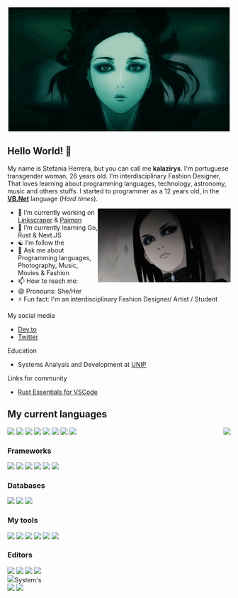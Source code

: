 <div align="center">
  <img src="ezgif.com-optimize.gif">
</div>

## Hello World! 👋

My name is Stefanía Herrera, but you can call me **kalazirys**. I'm portuguese transgender woman, 26 years old. I'm interdisciplinary Fashion Designer, That loves learning about programming languages, technology, astronomy, music and others stuffs. I started to programmer as a 12 years old, in the [**VB.Net**](https://en.wikipedia.org/wiki/Visual_Basic_(.NET)) language (*Hard times*).

<img align="right" src="re-l-ergo-proxy.gif" width="300" heigh  t="276"/>

- 🔭 I’m currently working on [Linkscraper](https://github.com/Kremilly/linkscraper) & [Paimon](https://github.com/Kremilly/Paimon)
- 🌱 I’m currently learning Go, Rust & Next.JS
- ☯️ I’m follow the 
- 💬 Ask me about Programming languages, Photography, Music, Movies & Fashion
- 📫 How to reach me: 
- 😄 Pronouns: She/Her
- ⚡ Fun fact: I'm an interdisciplinary Fashion Designer/ Artist / Student

My social media

* [Dev.to](https://dev.to/kalazirys)
* [Twitter](https://twitter.com/kalazirys)

Education
* Systems Analysis and Development at [UNIP](http://www.unip.br/ead/)

Links for community
* [Rust Essentials for VSCode](https://github.com/kremilly/rust-vscode-extensions)

## My current languages

<img align="right" src="https://github-readme-stats.vercel.app/api/top-langs/?username=kremilly&layout=donut&theme=transparent&hide_border=true&hide=css" />

<div align="left";>
  <a href="https://php.net"><img src="https://cdn.jsdelivr.net/gh/devicons/devicon/icons/php/php-plain.svg" width="36" /></a>
  <a href="https://developer.mozilla.org/en-US/docs/Web/JavaScript"><img src="https://cdn.jsdelivr.net/gh/devicons/devicon/icons/javascript/javascript-original.svg" width="36" /></a>
  <a href="https://www.python.org"><img src="https://cdn.jsdelivr.net/gh/devicons/devicon/icons/python/python-original.svg" width="36" /></a>
  <a href="https://learn.microsoft.com/pt-br/dotnet/csharp"><img src="https://cdn.jsdelivr.net/gh/devicons/devicon/icons/csharp/csharp-original.svg" width="36" /></a>
  <a href="https://go.dev"><img src="https://cdn.jsdelivr.net/gh/devicons/devicon/icons/go/go-original-wordmark.svg" width="36" /></a>
  <a href="https://rust-lang.com"><img src="https://cdn.jsdelivr.net/gh/devicons/devicon/icons/rust/rust-plain.svg" width="36" /><a>
  <a href="https://www.ruby-lang.org/en"><img src="https://cdn.jsdelivr.net/gh/devicons/devicon/icons/ruby/ruby-original.svg" width="36" /></a>
  <a href="https://sass-lang.com"><img src="https://cdn.jsdelivr.net/gh/devicons/devicon/icons/sass/sass-original.svg" width="36" /></a>
</div>

### Frameworks

<div align="left";>
  <a href="https://laravel.com"><img src="https://cdn.jsdelivr.net/gh/devicons/devicon/icons/laravel/laravel-plain.svg" width="36" /></a>
  <a href="https://rubyonrails.org"><img src="https://cdn.jsdelivr.net/gh/devicons/devicon/icons/rails/rails-original-wordmark.svg" width="36" /></a>
  <a href="https://www.electronjs.org"><img src="https://cdn.jsdelivr.net/gh/devicons/devicon/icons/electron/electron-original.svg" width="36" /></a>
  <a href="https://vuejs.org" target="_balnk"><img src="https://cdn.jsdelivr.net/gh/devicons/devicon/icons/vuejs/vuejs-original.svg" width="36" /></a>
  <a href="https://tailwindcss.com"><img src="https://cdn.jsdelivr.net/gh/devicons/devicon/icons/tailwindcss/tailwindcss-plain.svg" width="36" /></a>
  <a href="https://getbootstrap.com"><img src="https://cdn.jsdelivr.net/gh/devicons/devicon/icons/bootstrap/bootstrap-original.svg" width="36" /></a>
</div>

### Databases

<div align="left";>
  <a href="https://redis.io"><img src="https://cdn.jsdelivr.net/gh/devicons/devicon/icons/redis/redis-original.svg" width="36" /></a>
  <a href="https://mysql.com"><img src="https://cdn.jsdelivr.net/gh/devicons/devicon/icons/mysql/mysql-original.svg" width="36" /></a>
  <a href="https://www.sqlite.org/index.html"><img src="https://cdn.jsdelivr.net/gh/devicons/devicon/icons/sqlite/sqlite-original.svg" width="36" /></a>
</div>

### My tools

<div align="left";>
  <a href="https://nodejs.org"><img src="https://cdn.jsdelivr.net/gh/devicons/devicon/icons/nodejs/nodejs-original.svg" width="36" /></a>
  <a href="https://gulpjs.com"><img src="https://cdn.jsdelivr.net/gh/devicons/devicon/icons/gulp/gulp-plain.svg" width="36" /></a>
  <a href="https://getcomposer.org"><img src="https://cdn.jsdelivr.net/gh/devicons/devicon/icons/composer/composer-original.svg" width="36" /></a>
  <a href="https://git-scm.com"><img src="https://cdn.jsdelivr.net/gh/devicons/devicon/icons/git/git-original.svg" width="36" /></a>
  <a href="https://docker.com"><img src="https://cdn.jsdelivr.net/gh/devicons/devicon/icons/docker/docker-original.svg" width="36" /></a>
  <a href="https://www.sourcetreeapp.com"><img src="https://cdn.jsdelivr.net/gh/devicons/devicon/icons/sourcetree/sourcetree-original.svg" width="36" /></a>
</div>

### Editors

<div align="left";>
  <a href="https://code.visualstudio.com"><img src="https://cdn.jsdelivr.net/gh/devicons/devicon/icons/vscode/vscode-original.svg" width="36" /></a>
  <a href="https://jetbrains.com"><img src="https://cdn.jsdelivr.net/gh/devicons/devicon/icons/jetbrains/jetbrains-original.svg" width="36" /></a>
  <a href="https://micro-editor.github.io"><img src="https://avatars.githubusercontent.com/u/21361806?s=280&v=4" width="36" /></a>
  <a href="https://neovim.io"><img src="https://code.iconify.design/iconify-icon/1.0.7/iconify-icon.min.js" width="36" /></a>
</div>
<img src=" />

### System's

<div align="left";>
  <a href="https://www.microsoft.com/en-us/windows"><img src="https://cdn.jsdelivr.net/gh/devicons/devicon/icons/windows8/windows8-original.svg" width="36" /></a>
  <a href="https://ubuntu.com"><img src="https://cdn.jsdelivr.net/gh/devicons/devicon/icons/ubuntu/ubuntu-plain.svg" width="36" width="36" /></a>
</div>
